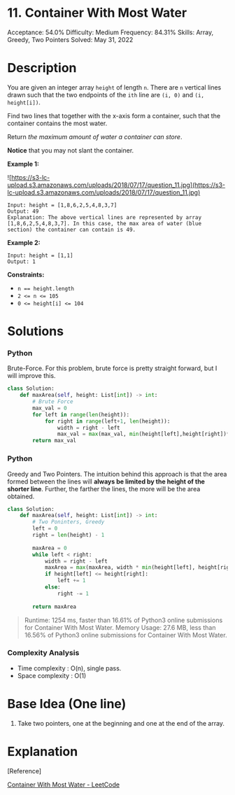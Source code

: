 # 11. Container With Most Water

Acceptance: 54.0%
Difficulty: Medium
Frequency: 84.31%
Skills: Array, Greedy, Two Pointers
Solved: May 31, 2022

# Description

You are given an integer array `height` of length `n`. There are `n` vertical lines drawn such that the two endpoints of the `ith` line are `(i, 0)` and `(i, height[i])`.

Find two lines that together with the x-axis form a container, such that the container contains the most water.

Return *the maximum amount of water a container can store*.

**Notice** that you may not slant the container.

**Example 1:**

![https://s3-lc-upload.s3.amazonaws.com/uploads/2018/07/17/question_11.jpg](https://s3-lc-upload.s3.amazonaws.com/uploads/2018/07/17/question_11.jpg)

```
Input: height = [1,8,6,2,5,4,8,3,7]
Output: 49
Explanation: The above vertical lines are represented by array [1,8,6,2,5,4,8,3,7]. In this case, the max area of water (blue section) the container can contain is 49.

```

**Example 2:**

```
Input: height = [1,1]
Output: 1

```

**Constraints:**

- `n == height.length`
- `2 <= n <= 105`
- `0 <= height[i] <= 104`

# Solutions

### Python

Brute-Force. For this problem, brute force is pretty straight forward, but I will improve this.

```python
class Solution:
    def maxArea(self, height: List[int]) -> int:
        # Brute Force
        max_val = 0
        for left in range(len(height)):
            for right in range(left+1, len(height)):
                width = right - left
                max_val = max(max_val, min(height[left],height[right])*width)
        return max_val
```

### Python

Greedy and Two Pointers. The intuition behind this approach is that the area formed between the lines will **always be limited by the height of the shorter line**. Further, the farther the lines, the more will be the area obtained.

```python
class Solution:
    def maxArea(self, height: List[int]) -> int:
        # Two Poninters, Greedy
        left = 0
        right = len(height) - 1
        
        maxArea = 0
        while left < right:
            width = right - left
            maxArea = max(maxArea, width * min(height[left], height[right]))
            if height[left] <= height[right]:
                left += 1
            else:
                right -= 1
        
        return maxArea
```

> Runtime: 1254 ms, faster than 16.61% of Python3 online submissions for Container With Most Water.
Memory Usage: 27.6 MB, less than 16.56% of Python3 online submissions for Container With Most Water.
> 

### Complexity Analysis

- Time complexity : O(n), single pass.
- Space complexity : O(1)

# Base Idea (One line)

1. Take two pointers, one at the beginning and one at the end of the array.

# Explanation

[Reference]

[Container With Most Water - LeetCode](https://leetcode.com/problems/container-with-most-water/solution/)